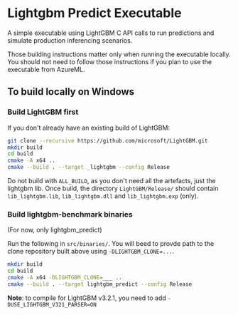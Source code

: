 # Lightgbm Predict Executable

A simple executable using LightGBM C API calls to run predictions and simulate production inferencing scenarios.

Those building instructions matter only when running the executable locally. You should not need to follow those instructions if you plan to use the executable from AzureML.

## To build locally on Windows

### Build LightGBM first

If you don't already have an existing build of LightGBM:

```bash
git clone --recursive https://github.com/microsoft/LightGBM.git
mkdir build
cd build
cmake -A x64 ..
cmake --build . --target _lightgbm --config Release
```

Do not build with `ALL_BUILD`, as you don't need all the artefacts, just the lightgbm lib. Once build, the directory `LightGBM/Release/` should contain `lib_lightgbm.lib`, `lib_lightgbm.dll` and `lib_lightgbm.exp` (only).

### Build lightgbm-benchmark binaries

(For now, only lightgbm_predict)

Run the following in `src/binaries/`. You will beed to provde path to the clone repository built above using `-DLIGHTGBM_CLONE=...`.

```bash
mkdir build
cd build
cmake -A x64 -DLIGHTGBM_CLONE=___ ..
cmake --build . --target lightgbm_predict --config Release
```

**Note**: to compile for LightGBM v3.2.1, you need to add `-DUSE_LIGHTGBM_V321_PARSER=ON`